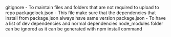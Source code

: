 gitignore - To maintain files and folders that are not required to upload to repo
packagelock.json - This file make sure that the dependencies that install from package.json always have same version
package.json - To have a list of dev dependencies and normal dependencies
node_modules folder can be ignored as it can be generated with npm install command

